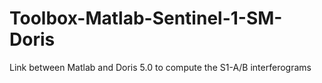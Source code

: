 # Toolbox-Matlab-Sentinel-1-SM-Doris
Link between Matlab and Doris 5.0 to compute the S1-A/B interferograms
